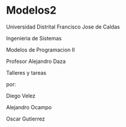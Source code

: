 # Modelos2

Universidad Distrital Francisco Jose de Caldas

Ingenieria de Sistemas

Modelos de Programacion II

Profesor Alejandro Daza


Talleres y tareas

por:

Diego Velez

Alejandro Ocampo

Oscar Gutierrez
